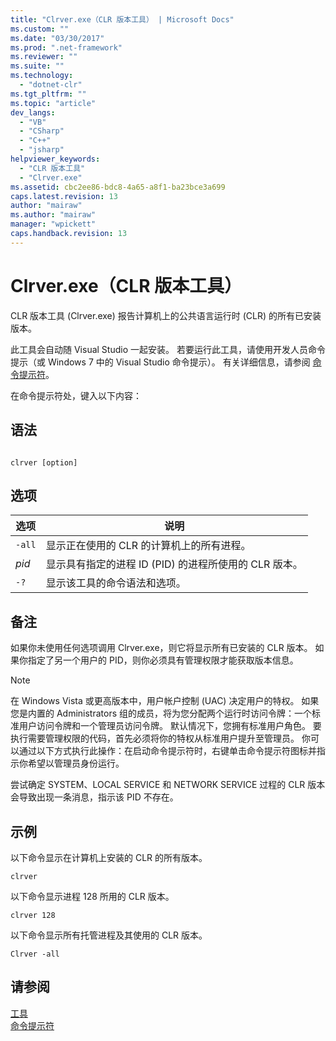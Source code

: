 ```yaml
---
title: "Clrver.exe（CLR 版本工具） | Microsoft Docs"
ms.custom: ""
ms.date: "03/30/2017"
ms.prod: ".net-framework"
ms.reviewer: ""
ms.suite: ""
ms.technology: 
  - "dotnet-clr"
ms.tgt_pltfrm: ""
ms.topic: "article"
dev_langs: 
  - "VB"
  - "CSharp"
  - "C++"
  - "jsharp"
helpviewer_keywords: 
  - "CLR 版本工具"
  - "Clrver.exe"
ms.assetid: cbc2ee86-bdc8-4a65-a8f1-ba23bce3a699
caps.latest.revision: 13
author: "mairaw"
ms.author: "mairaw"
manager: "wpickett"
caps.handback.revision: 13
---
```

# Clrver.exe（CLR 版本工具）
CLR 版本工具 \(Clrver.exe\) 报告计算机上的公共语言运行时 \(CLR\) 的所有已安装版本。  
  
 此工具会自动随 Visual Studio 一起安装。  若要运行此工具，请使用开发人员命令提示（或 Windows 7 中的 Visual Studio 命令提示）。  有关详细信息，请参阅 [命令提示符](../../../docs/framework/tools/developer-command-prompt-for-vs.md)。  
  
 在命令提示符处，键入以下内容：  
  
## 语法  
  
```  
  
clrver [option]  
```  
  
## 选项  
  
|选项|说明|  
|--------|--------|  
|`-all`|显示正在使用的 CLR 的计算机上的所有进程。|  
|*pid*|显示具有指定的进程 ID \(PID\) 的进程所使用的 CLR 版本。|  
|`-?`|显示该工具的命令语法和选项。|  
  
## 备注  
 如果你未使用任何选项调用 Clrver.exe，则它将显示所有已安装的 CLR 版本。  如果你指定了另一个用户的 PID，则你必须具有管理权限才能获取版本信息。  
  
> [!NOTE]
>  在 Windows Vista 或更高版本中，用户帐户控制 \(UAC\) 决定用户的特权。  如果您是内置的 Administrators 组的成员，将为您分配两个运行时访问令牌：一个标准用户访问令牌和一个管理员访问令牌。  默认情况下，您拥有标准用户角色。  要执行需要管理权限的代码，首先必须将你的特权从标准用户提升至管理员。  你可以通过以下方式执行此操作：在启动命令提示符时，右键单击命令提示符图标并指示你希望以管理员身份运行。  
  
 尝试确定 SYSTEM、LOCAL SERVICE 和 NETWORK SERVICE 过程的 CLR 版本会导致出现一条消息，指示该 PID 不存在。  
  
## 示例  
 以下命令显示在计算机上安装的 CLR 的所有版本。  
  
 `clrver`  
  
 以下命令显示进程 128 所用的 CLR 版本。  
  
 `clrver 128`  
  
 以下命令显示所有托管进程及其使用的 CLR 版本。  
  
 `Clrver -all`  
  
## 请参阅  
 [工具](../../../docs/framework/tools/index.md)   
 [命令提示符](../../../docs/framework/tools/developer-command-prompt-for-vs.md)